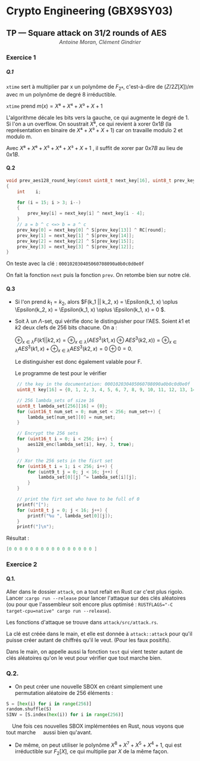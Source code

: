 # Crypto Engineering (GBX9SY03)

## TP — Square attack on 31/2 rounds of AES

<p style="text-align:center; font-style:italic; margin-top:-1em; font-weight:500; color:#555/*; font-size: 1.2em*/"> Antoine Moran, Clément Gindrier</p>

### Exercice 1

##### Q.1

`xtime` sert à multiplier par x un polynôme de $F_{2⁸}$, c'est-à-dire de $(Z/2Z[X])/m$ avec m un polynôme de degré 8 irréductible.

`xtime` prend $m(x) = X⁸ + X⁴ + X³ + X + 1$

L'algorithme décale les bits vers la gauche, ce qui augmente le degré de 1. Si l'on a un overflow. On soustrait $X⁸$, ce qui revient à xorer $0x1B$ (la représentation en binaire de $X⁴ + X³ + X + 1$) car on travaille modulo 2 et modulo m.

Avec $X⁸ + X⁶ + X⁵ + X⁴ + X³ + X + 1$ , il suffit de xorer par $0x7B$  au lieu de $0x1B$.

#### Q.2

```c
void prev_aes128_round_key(const uint8_t next_key[16], uint8_t prev_key[16], int round)
{
    int    i;

    for (i = 15; i > 3; i--)
    {
        prev_key[i] = next_key[i] ^ next_key[i - 4];
    } 
    // a = b ^ c <=> b = a ^ c
    prev_key[0] = next_key[0] ^ S[prev_key[13]] ^ RC[round];
    prev_key[1] = next_key[1] ^ S[prev_key[14]];
    prev_key[2] = next_key[2] ^ S[prev_key[15]];
    prev_key[3] = next_key[3] ^ S[prev_key[12]];
}
```

On teste avec la clé : `000102030405060708090a0b0c0d0e0f`

On fait la fonction `next` puis la fonction `prev`. On retombe bien sur notre clé.

#### Q.3

- Si l'on prend $k_1 = k_2$, alors  $F(k_1 || k_2, x) = \Epsilon(k_1, x) \oplus \Epsilon(k_2, x) = \Epsilon(k_1, x) \oplus \Epsilon(k_1, x) = 0 $.

- Soit $\lambda$ un $\Lambda$-set, qui vérifie donc le distinguisher pour l'AES. Soient $k1$ et $k2$  deux clefs de 256 bits chacune. On a :
  
  $\oplus_{x \in \lambda} F(k1 || k2, x) = \oplus_{x \in \lambda} (AES^3(k1, x) \oplus AES^3(k2, x)) = \oplus_{x \in \lambda} AES^3(k1, x) + \oplus_{x \in \lambda} AES^3(k2, x) = 0 \oplus 0 = 0$.
  
  Le distinguisher est donc également valable pour F. 
  
  Le programme de test pour le vérifier

```c
    // the key in the documentation: 000102030405060708090a0b0c0d0e0f
    uint8_t key[16] = {0, 1, 2, 3, 4, 5, 6, 7, 8, 9, 10, 11, 12, 13, 14, 15};

    // 256 lambda_sets of size 16
    uint8_t lambda_set[256][16] = {0};
    for (uint16_t num_set = 0; num_set < 256; num_set++) {
        lambda_set[num_set][0] = num_set;
    }

    // Encrypt the 256 sets
    for (uint16_t i = 0; i < 256; i++) {
        aes128_enc(lambda_set[i], key, 3, true);
    }

    // Xor the 256 sets in the fisrt set
    for (uint16_t i = 1; i < 256; i++) {
        for (uint9_t j = 0; j < 16; j++) {
            lambda_set[0][j] ^= lambda_set[i][j];
        }
    }

    // print the firt set who have to be full of 0
    printf("[");
    for (uint8_t j = 0; j < 16; j++) {
        printf("%u ", lambda_set[0][j]);
    }
    printf("]\n");
```

Résultat :

```c
[0 0 0 0 0 0 0 0 0 0 0 0 0 0 0 0 ]
```

### Exercice 2

#### Q.1.

Aller dans le dossier `attack`, on a tout refait en Rust car c'est plus rigolo. Lancer :`cargo run --release` pour lancer l'attaque sur des clés aléatoires (ou pour que l'assembleur soit encore plus optimisé : `RUSTFLAGS="-C target-cpu=native" cargo run --release`).

Les fonctions d'attaque se trouve dans `attack/src/attack.rs`.

La clé est créée dans le main, et elle est donnée à `attack::attack` pour qu'il puisse créer autant de chiffrés qu'il le veut. (Pour les faux positifs).

Dans le main, on appelle aussi la fonction `test` qui vient tester autant de clés aléatoires qu'on le veut pour vérifier que tout marche bien.



### Q.2.

- On peut créer une nouvelle SBOX en créant simplement une permutation aléatoire de 256 éléments :

```python
S = [hex(i) for i in range(256)]
random.shuffle(S)
SINV = [S.index(hex(i)) for i in range(256)]
```

    Une fois ces nouvelles SBOX implémentées en Rust, nous voyons que tout marche     aussi bien qu'avant.

- De même, on peut utiliser le polynôme $X^8 + X^7 + X^5 + X^4 + 1$, qui est irréductible sur $F_2[X]$, ce qui multiplie par $X$ de la même façon.
